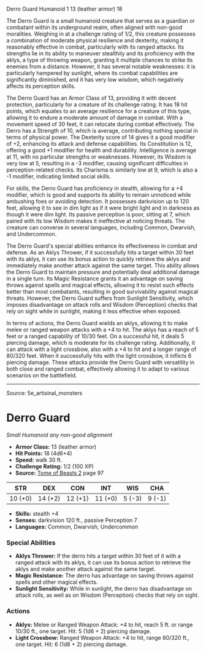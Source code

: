 <MonsterName/>Derro Guard</MonsterName>
<CreatureType/>Humanoid</CreatureType>
<CR/>1</CR>
<AC/>13 (leather armor)</AC>
<HP/>18</HP>
<summary>The Derro Guard is a small humanoid creature that serves as a guardian or combatant within its underground realm, often aligned with non-good moralities. Weighing in at a challenge rating of 1/2, this creature possesses a combination of moderate physical resilience and dexterity, making it reasonably effective in combat, particularly with its ranged attacks. Its strengths lie in its ability to maneuver stealthily and its proficiency with the aklys, a type of throwing weapon, granting it multiple chances to strike its enemies from a distance. However, it has several notable weaknesses: it is particularly hampered by sunlight, where its combat capabilities are significantly diminished, and it has very low wisdom, which negatively affects its perception skills.</summary>

<detail>

The Derro Guard has an Armor Class of 13, providing it with decent protection, particularly for a creature of its challenge rating. It has 18 hit points, which equates to an average resilience for a creature of this type, allowing it to endure a moderate amount of damage in combat. With a movement speed of 30 feet, it can relocate during combat effectively. The Derro has a Strength of 10, which is average, contributing nothing special in terms of physical power. The Dexterity score of 14 gives it a good modifier of +2, enhancing its attack and defense capabilities. Its Constitution is 12, offering a good +1 modifier for health and durability. Intelligence is average at 11, with no particular strengths or weaknesses. However, its Wisdom is very low at 5, resulting in a -3 modifier, causing significant difficulties in perception-related checks. Its Charisma is similarly low at 9, which is also a -1 modifier, indicating limited social skills.

For skills, the Derro Guard has proficiency in stealth, allowing for a +4 modifier, which is good and supports its ability to remain unnoticed while ambushing foes or avoiding detection. It possesses darkvision up to 120 feet, allowing it to see in dim light as if it were bright light and in darkness as though it were dim light. Its passive perception is poor, sitting at 7, which paired with its low Wisdom makes it ineffective at noticing threats. The creature can converse in several languages, including Common, Dwarvish, and Undercommon.

The Derro Guard's special abilities enhance its effectiveness in combat and defense. As an Aklys Thrower, if it successfully hits a target within 30 feet with its aklys, it can use its bonus action to quickly retrieve the aklys and immediately make another attack against the same target. This ability allows the Derro Guard to maintain pressure and potentially deal additional damage in a single turn. Its Magic Resistance grants it an advantage on saving throws against spells and magical effects, allowing it to resist such effects better than most combatants, resulting in good survivability against magical threats. However, the Derro Guard suffers from Sunlight Sensitivity, which imposes disadvantage on attack rolls and Wisdom (Perception) checks that rely on sight while in sunlight, making it less effective when exposed.

In terms of actions, the Derro Guard wields an aklys, allowing it to make melee or ranged weapon attacks with a +4 to hit. The aklys has a reach of 5 feet or a ranged capability of 10/30 feet. On a successful hit, it deals 5 piercing damage, which is moderate for its challenge rating. Additionally, it can attack with a light crossbow, also with a +4 to hit and a longer range of 80/320 feet. When it successfully hits with the light crossbow, it inflicts 6 piercing damage. These attacks provide the Derro Guard with versatility in both close and ranged combat, effectively allowing it to adapt to various scenarios on the battlefield.</detail>



---

Source: 5e_artisinal_monsters

# Derro Guard

*Small* *Humanoid* *any non-good alignment*

- **Armor Class:** 13 (leather armor)
- **Hit Points:** 18 (4d6+4)
- **Speed:** walk 30 ft.
- **Challenge Rating:** 1/2 (100 XP)
- **Source:** [Tome of Beasts 2](https://koboldpress.com/kpstore/product/tome-of-beasts-2-for-5th-edition) page 97

| STR | DEX | CON | INT | WIS | CHA |
| --- | --- | --- | --- | --- | --- |
| 10 (+0) | 14 (+2) | 12 (+1) | 11 (+0) | 5 (-3) | 9 (-1) |

- **Skills:** stealth +4
- **Senses:** darkvision 120 ft., passive Perception 7
- **Languages:** Common, Dwarvish, Undercommon

### Special Abilities

- **Aklys Thrower:** If the derro hits a target within 30 feet of it with a ranged attack with its aklys, it can use its bonus action to retrieve the aklys and make another attack against the same target.
- **Magic Resistance:** The derro has advantage on saving throws against spells and other magical effects.
- **Sunlight Sensitivity:** While in sunlight, the derro has disadvantage on attack rolls, as well as on Wisdom (Perception) checks that rely on sight.

### Actions

- **Aklys:** Melee or Ranged Weapon Attack: +4 to hit, reach 5 ft. or range 10/30 ft., one target. Hit: 5 (1d6 + 2) piercing damage.
- **Light Crossbow:** Ranged Weapon Attack: +4 to hit, range 80/320 ft., one target. Hit: 6 (1d8 + 2) piercing damage.




